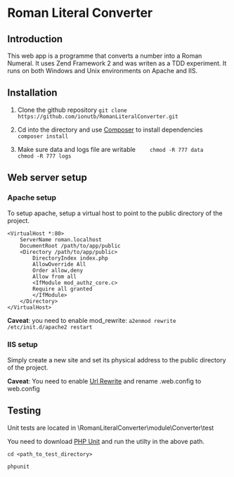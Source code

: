 Roman Literal Converter
=======================

Introduction
------------
This web app is a programme that converts a number into a Roman Numeral.
It uses Zend Framework 2 and was writen as a TDD experiment.
It runs on both Windows and Unix environments on Apache and IIS.

Installation
---------------------------

1.  Clone the github repository
`git clone https://github.com/ionutb/RomanLiteralConverter.git`

2.  Cd into the directory and use [Composer](https://getcomposer.org/) to install dependencies
`    composer install`

3.  Make sure data and logs file are writable
`    chmod -R 777 data`
`    chmod -R 777 logs`


Web server setup
----------------

### Apache setup

To setup apache, setup a virtual host to point to the public directory of the
project. 

    <VirtualHost *:80>
        ServerName roman.localhost
        DocumentRoot /path/to/app/public
        <Directory /path/to/app/public>
            DirectoryIndex index.php
            AllowOverride All
            Order allow,deny
            Allow from all
            <IfModule mod_authz_core.c>
            Require all granted
            </IfModule>
        </Directory>
    </VirtualHost>
**Caveat**: you need to enable mod_rewrite:
`a2enmod rewrite`
`/etc/init.d/apache2 restart`


### IIS setup

Simply create a new site and set its physical address to the public directory of the
project. 

**Caveat**: You need to enable [Url Rewrite](http://www.iis.net/learn/extensions/url-rewrite-module/using-the-url-rewrite-module) and rename .web.config to web.config

Testing
---------------------------
Unit tests are located in \RomanLiteralConverter\module\Converter\test

You need to download  [PHP Unit](https://phpunit.de/) and run the utilty in the above path. 

`cd <path_to_test_directory>`

`phpunit`
